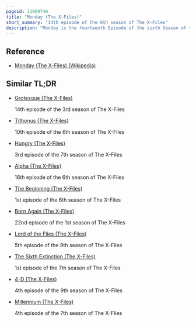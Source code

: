```yaml
---
pageid: 11969740
title: "Monday (The X-Files)"
short_summary: "14th episode of the 6th season of The X-Files"
description: "Monday is the fourteenth Episode of the sixth Season of the Science Fiction Television Series the X-Files. It premiered on the Fox Network on february 28 1999. It was written by Vince Gilligan and John Shiban and directed by Kim Manners and featured guest Appearances by carrie Hamilton and Darren E. Burrows. The Episode is a Story about the Monster of the Week and is unconnected to the Series' Wider Mythology. 'Monday' earned a Nielsen household rating of 10. 2, being watched by 16. 7 million People in its initial Broadcast. The Episode received positive Reviews from Tv Critics."
---
```


## Reference

- [Monday (The X-Files) (Wikipedia)](https://en.wikipedia.org/?curid=11969740)

## Similar TL;DR

- [Grotesque (The X-Files)](/tldr/en/grotesque-the-x-files)

  14th episode of the 3rd season of The X-Files

- [Tithonus (The X-Files)](/tldr/en/tithonus-the-x-files)

  10th episode of the 6th season of The X-Files

- [Hungry (The X-Files)](/tldr/en/hungry-the-x-files)

  3rd episode of the 7th season of The X-Files

- [Alpha (The X-Files)](/tldr/en/alpha-the-x-files)

  16th episode of the 6th season of The X-Files

- [The Beginning (The X-Files)](/tldr/en/the-beginning-the-x-files)

  1st episode of the 6th season of The X-Files

- [Born Again (The X-Files)](/tldr/en/born-again-the-x-files)

  22nd episode of the 1st season of The X-Files

- [Lord of the Flies (The X-Files)](/tldr/en/lord-of-the-flies-the-x-files)

  5th episode of the 9th season of The X-Files

- [The Sixth Extinction (The X-Files)](/tldr/en/the-sixth-extinction-the-x-files)

  1st episode of the 7th season of The X-Files

- [4-D (The X-Files)](/tldr/en/4-d-the-x-files)

  4th episode of the 9th season of The X-Files

- [Millennium (The X-Files)](/tldr/en/millennium-the-x-files)

  4th episode of the 7th season of The X-Files
